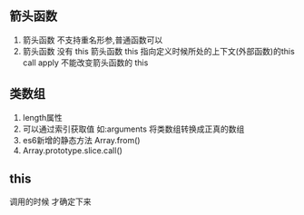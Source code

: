 ## 箭头函数
1. 箭头函数 不支持重名形参,普通函数可以
2. 箭头函数 没有 this 箭头函数 this 指向定义时候所处的上下文(外部函数)的this 
   call apply 不能改变箭头函数的 this



## 类数组
1. length属性
2. 可以通过索引获取值
如:arguments 
将类数组转换成正真的数组
1. es6新增的静态方法 Array.from()
2. Array.prototype.slice.call()

## this
调用的时候 才确定下来